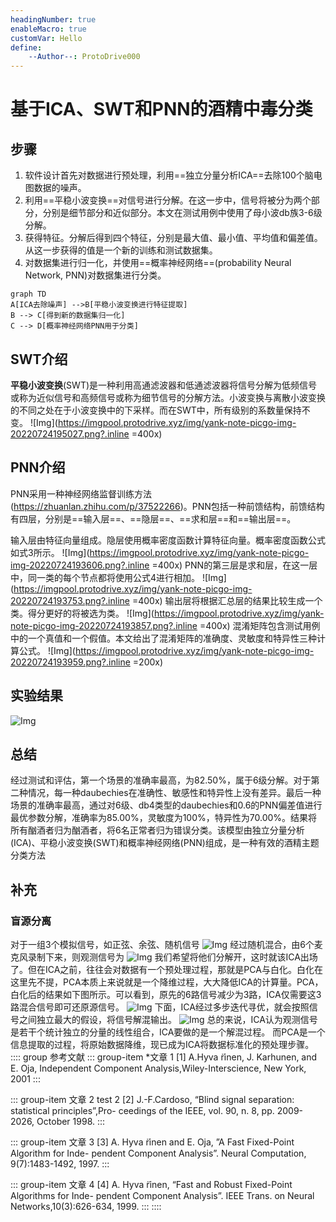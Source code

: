 ```yaml
---
headingNumber: true
enableMacro: true
customVar: Hello
define:
    --Author--: ProtoDrive000
---
```

# 基于ICA、SWT和PNN的酒精中毒分类

## 步骤
1. 软件设计首先对数据进行预处理，利用==独立分量分析ICA==去除100个脑电图数据的噪声。
2. 利用==平稳小波变换==对信号进行分解。在这一步中，信号将被分为两个部分，分别是细节部分和近似部分。本文在测试用例中使用了母小波db族3-6级分解。
3. 获得特征。分解后得到四个特征，分别是最大值、最小值、平均值和偏差值。从这一步获得的值是一个新的训练和测试数据集。
4. 对数据集进行归一化，并使用==概率神经网络==(probability Neural Network, PNN)对数据集进行分类。

```mermaid
graph TD
A[ICA去除噪声] -->B[平稳小波变换进行特征提取]
B --> C[得到新的数据集归一化]
C --> D[概率神经网络PNN用于分类]
```
## SWT介绍
**平稳小波变换**(SWT)是一种利用高通滤波器和低通滤波器将信号分解为低频信号或称为近似信号和高频信号或称为细节信号的分解方法。小波变换与离散小波变换的不同之处在于小波变换中的下采样。而在SWT中，所有级别的系数量保持不变。
![Img](https://imgpool.protodrive.xyz/img/yank-note-picgo-img-20220724195027.png?.inline =400x)

## PNN介绍
PNN采用一种神经网络监督训练方法(https://zhuanlan.zhihu.com/p/37522266)。PNN包括一种前馈结构，前馈结构有四层，分别是==输入层==、==隐层==、==求和层==和==输出层==。

输入层由特征向量组成。隐层使用概率密度函数计算特征向量。概率密度函数公式如式3所示。
![Img](https://imgpool.protodrive.xyz/img/yank-note-picgo-img-20220724193606.png?.inline =400x)
PNN的第三层是求和层，在这一层中，同一类的每个节点都将使用公式4进行相加。
![Img](https://imgpool.protodrive.xyz/img/yank-note-picgo-img-20220724193753.png?.inline =400x)
输出层将根据汇总层的结果比较生成一个类。得分更好的将被选为类。
![Img](https://imgpool.protodrive.xyz/img/yank-note-picgo-img-20220724193857.png?.inline =400x)
混淆矩阵包含测试用例中的一个真值和一个假值。本文给出了混淆矩阵的准确度、灵敏度和特异性三种计算公式。
![Img](https://imgpool.protodrive.xyz/img/yank-note-picgo-img-20220724193959.png?.inline =200x)


## 实验结果
![Img](https://imgpool.protodrive.xyz/img/yank-note-picgo-img-20220724194803.png)

## 总结
经过测试和评估，第一个场景的准确率最高，为82.50%，属于6级分解。对于第二种情况，每一种daubechies在准确性、敏感性和特异性上没有差异。最后一种场景的准确率最高，通过对6级、db4类型的daubechies和0.6的PNN偏差值进行最优参数分解，准确率为85.00%，灵敏度为100%，特异性为70.00%。结果将所有酗酒者归为酗酒者，将6名正常者归为错误分类。该模型由独立分量分析(ICA)、平稳小波变换(SWT)和概率神经网络(PNN)组成，是一种有效的酒精主题分类方法

## 补充
### 盲源分离
对于一组3个模拟信号，如正弦、余弦、随机信号
![Img](https://imgpool.protodrive.xyz/img/yank-note-picgo-img-20220724195617.png)
经过随机混合，由6个麦克风录制下来，则观测信号为
![Img](https://imgpool.protodrive.xyz/img/yank-note-picgo-img-20220724195638.png)
我们希望将他们分解开，这时就该ICA出场了。但在ICA之前，往往会对数据有一个预处理过程，那就是PCA与白化。白化在这里先不提，PCA本质上来说就是一个降维过程，大大降低ICA的计算量。PCA，白化后的结果如下图所示。可以看到，原先的6路信号减少为3路，ICA仅需要这3路混合信号即可还原源信号。
![Img](https://imgpool.protodrive.xyz/img/yank-note-picgo-img-20220724195701.png)
下面，ICA经过多步迭代寻优，就会按照信号之间独立最大的假设，将信号解混输出。
![Img](https://imgpool.protodrive.xyz/img/yank-note-picgo-img-20220724195723.png)
总的来说，ICA认为观测信号是若干个统计独立的分量的线性组合，ICA要做的是一个解混过程。
而PCA是一个信息提取的过程，将原始数据降维，现已成为ICA将数据标准化的预处理步骤。
:::: group 参考文献
::: group-item *文章 1
[1] A.Hyva ̈rinen, J. Karhunen, and E. Oja, Independent Component Analysis,Wiley-Interscience, New York, 2001
:::

::: group-item 文章 2
test 2
[2] J.-F.Cardoso, “Blind signal separation: statistical principles”,Pro- ceedings of the IEEE, vol. 90, n. 8, pp. 2009-2026, October 1998.
:::

::: group-item 文章 3
[3] A. Hyva ̈rinen and E. Oja, ”A Fast Fixed-Point Algorithm for Inde- pendent Component Analysis”. Neural Computation, 9(7):1483-1492, 1997.
:::

::: group-item 文章 4
[4] A. Hyva ̈rinen, “Fast and Robust Fixed-Point Algorithms for Inde- pendent Component Analysis”. IEEE Trans. on Neural Networks,10(3):626-634, 1999.
:::
::::